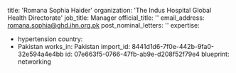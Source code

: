 title: 'Romana Sophia Haider'
organization: 'The Indus Hospital Global Health Directorate'
job_title: Manager
official_title: ''
email_address: romana.sophia@ghd.ihn.org.pk
post_nominal_letters: ''
expertise:
  - hypertension
country:
  - Pakistan
works_in: Pakistan
import_id: 8441d1d6-7f0e-442b-9fa0-32e594a4e4bb
id: 07e663f5-0766-47fb-ab9e-d208f52f79e4
blueprint: networking
